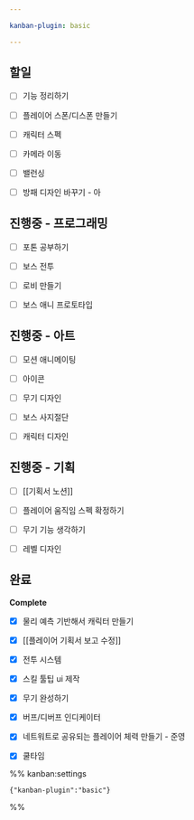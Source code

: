 ```yaml
---

kanban-plugin: basic

---
```


## 할일

- [ ] 기능 정리하기
- [ ] 플레이어 스폰/디스폰 만들기
- [ ] 캐릭터 스펙
- [ ] 카메라 이동
- [ ] 밸런싱
- [ ] 방패 디자인 바꾸기 - 아


## 진행중 - 프로그래밍

- [ ] 포톤 공부하기
- [ ] 보스 전투
- [ ] 로비 만들기
- [ ] 보스 애니 프로토타입


## 진행중 - 아트

- [ ] 모션 애니메이팅
- [ ] 아이콘
- [ ] 무기 디자인
- [ ] 보스 사지절단
- [ ] 캐릭터 디자인


## 진행중 - 기획

- [ ] [[기획서 노션]]
- [ ] 플레이어 움직임 스펙 확정하기
- [ ] 무기 기능 생각하기
- [ ] 레벨 디자인


## 완료

**Complete**
- [x] 물리 예측 기반해서 캐릭터 만들기
- [x] [[플레이어 기획서 보고 수정]]
- [x] 전투 시스템
- [x] 스킬 툴팁 ui 제작
- [x] 무기 완성하기
- [x] 버프/디버프 인디케이터
- [x] 네트워트로 공유되는 플레이어 체력 만들기 - 준영
- [x] 쿨타임




%% kanban:settings
```
{"kanban-plugin":"basic"}
```
%%